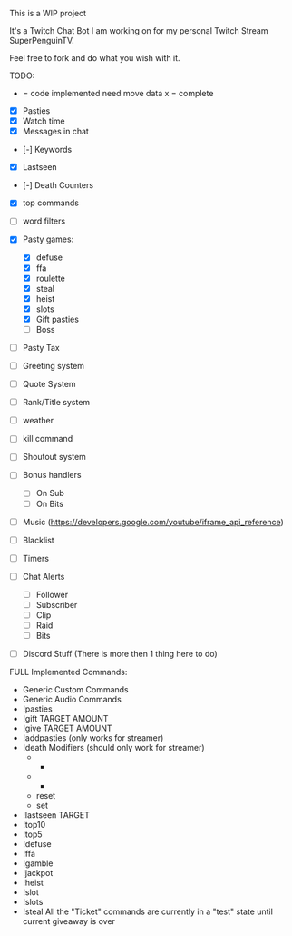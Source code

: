 This is a WIP project

It's a Twitch Chat Bot I am working on for my personal Twitch Stream SuperPenguinTV.

Feel free to fork and do what you wish with it.

TODO:
 - = code implemented need move data
 x = complete
- [X] Pasties
- [X] Watch time
- [X] Messages in chat
- [-] Keywords
- [x] Lastseen
- [-] Death Counters
- [x] top commands
- [ ] word filters
- [X] Pasty games:
    - [X] defuse
    - [X] ffa
    - [X] roulette
    - [X] steal
    - [X] heist
    - [X] slots
    - [X] Gift pasties
    - [ ] Boss
- [ ] Pasty Tax
- [ ] Greeting system
- [ ] Quote System
- [ ] Rank/Title system
- [ ] weather
- [ ] kill command
- [ ] Shoutout system
- [ ] Bonus handlers 
    - [ ] On Sub
    - [ ] On Bits
- [ ] Music (https://developers.google.com/youtube/iframe_api_reference)
- [ ] Blacklist
- [ ] Timers
- [ ] Chat Alerts
    - [ ] Follower
    - [ ] Subscriber
    - [ ] Clip
    - [ ] Raid
    - [ ] Bits
- [ ] Discord Stuff (There is more then 1 thing here to do)


FULL Implemented Commands:
- Generic Custom Commands
- Generic Audio Commands
- !pasties
- !gift TARGET AMOUNT
- !give TARGET AMOUNT
- !addpasties (only works for streamer)
- !death
    Modifiers (should only work for streamer)
    - +
    - -
    - reset
    - set
- !lastseen TARGET
- !top10
- !top5
- !defuse
- !ffa
- !gamble
- !jackpot
- !heist
- !slot
- !slots
- !steal
All the "Ticket" commands are currently in a "test" state until current giveaway is over

